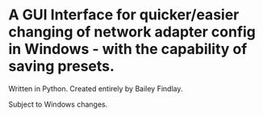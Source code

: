 # A GUI Interface for quicker/easier changing of network adapter config in Windows - with the capability of saving presets. 

Written in Python.
Created entirely by Bailey Findlay.

Subject to Windows changes.
